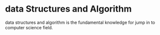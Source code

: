 # data Structures and Algorithm
data structures and algorithm is the fundamental knowledge for jump in to computer science field.
